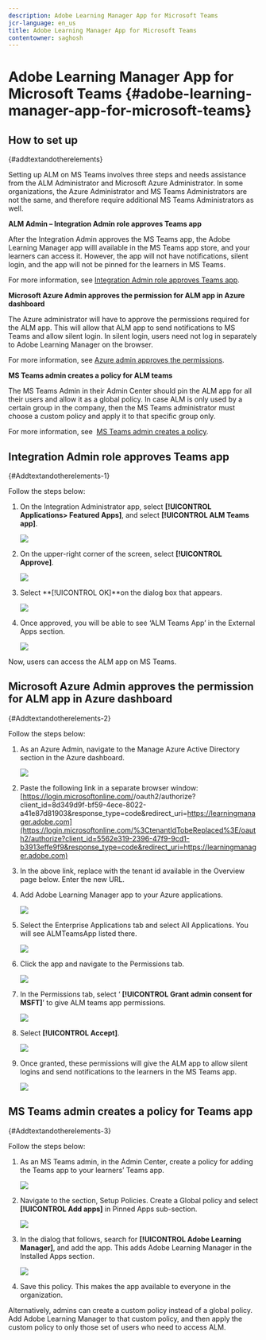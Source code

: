 ```yaml
---
description: Adobe Learning Manager App for Microsoft Teams
jcr-language: en_us
title: Adobe Learning Manager App for Microsoft Teams
contentowner: saghosh
---
```



# Adobe Learning Manager App for Microsoft Teams {#adobe-learning-manager-app-for-microsoft-teams}

## How to set up&nbsp;  
{#addtextandotherelements}

Setting up ALM on MS Teams involves three steps and needs assistance from the ALM Administrator and Microsoft Azure Administrator. In some organizations, the Azure Administrator and MS Teams Administrators are not the same, and therefore require additional MS Teams Administrators as well.

**ALM Admin – Integration Admin role approves Teams app**

After the Integration Admin approves the MS Teams app, the Adobe Learning Manager app willl available in the MS Teams app store, and your learners can access it. However, the app will not have notifications, silent login, and the app will not be pinned for the learners in MS Teams.

For more information, see [Integration Admin role approves Teams app](#Integration_Admin_role_approves_Teams_app).&nbsp;

**Microsoft Azure Admin approves the permission for ALM app in Azure dashboard&nbsp;**

The Azure administrator will have to approve the permissions required for the ALM app. This will allow that ALM app to send notifications to MS Teams and allow silent login. In silent login, users need not log in separately to Adobe Learning Manager on the browser.

For more information, see [Azure admin approves the permissions](#Microsoft_Azure_Admin_approves_permission_for_ALM_app_in_Azure_dashboard).

**MS Teams admin creates a policy for ALM teams&nbsp;&nbsp;**

The MS Teams Admin in their Admin Center should pin the ALM app for all their users and allow it as a global policy. In case ALM is only used by a certain group in the company, then the MS Teams administrator must choose a custom policy and apply it to that specific group only.

For more information, see&nbsp; [MS Teams admin creates a policy](#create_policy).

## Integration Admin role approves Teams app&nbsp;  
{#Addtextandotherelements-1}

Follow the steps below:&nbsp;

1. On the Integration Administrator app, select **[!UICONTROL Applications> Featured Apps]**, and select **[!UICONTROL ALM Teams app]**.&nbsp;

   ![](/content/dam/help/en/learning-manager/integration_admin_featured_apps.jpg)

1. On the upper-right corner of the screen, select **[!UICONTROL Approve]**.&nbsp;

   ![](/content/dam/help/en/learning-manager/integration_admin_approval_form.jpg)

1. Select **[!UICONTROL OK]**on the dialog box that appears.&nbsp;

   ![](/content/dam/help/en/learning-manager/integration_admin_approved_dialog_box.jpg)

1. Once approved, you will be able to see ‘ALM Teams App’ in the External Apps section.&nbsp;

   ![](/content/dam/help/en/learning-manager/integration_admin_external_apps.jpg)

Now, users can access the ALM app on MS Teams.&nbsp;

## Microsoft Azure Admin approves the permission for ALM app in Azure dashboard  
{#Addtextandotherelements-2}

Follow the steps below:&nbsp;

1. As an Azure Admin, navigate to the Manage Azure Active Directory section in the Azure dashboard.&nbsp;

   ![](/content/dam/help/en/learning-manager/microsoft_azure.jpg)

1. Paste the following link in a separate browser window:  
   [https://login.microsoftonline.com/<tenantIdTobeReplaced>/oauth2/authorize?client_id=8d349d9f-bf59-4ece-8022-a41e87d81903&response_type=code&redirect_uri=https://learningmanager.adobe.com](https://login.microsoftonline.com/%3CtenantIdTobeReplaced%3E/oauth2/authorize?client_id=5562e319-2396-47f9-9cd1-b3913effe9f9&response_type=code&redirect_uri=https://learningmanager.adobe.com)&nbsp;  

1. In the above link, replace <tenantIdTobeReplaced> with the tenant id available in the Overview page below. Enter the new URL.&nbsp;  

1. Add Adobe Learning Manager app to your Azure applications.&nbsp;

   ![](/content/dam/help/en/learning-manager/microsoft_azure_dashboard.jpg)

1. Select the Enterprise Applications tab and select All Applications. You will see ALMTeamsApp listed there.&nbsp;

   ![](/content/dam/help/en/learning-manager/microsoft_azure_enterprise_applications.jpg)

1. Click the app and navigate to the Permissions tab.&nbsp;

   ![](/content/dam/help/en/learning-manager/microsoft_azure_ALMTeamsNonProdApp.jpg)

1. In the Permissions tab, select ‘ **[!UICONTROL Grant admin consent for MSFT]**’ to give ALM teams app permissions.&nbsp;

   ![](/content/dam/help/en/learning-manager/microsoft_azure_ALMTeamsNonProdApp_permissions.jpg)

1. Select **[!UICONTROL Accept]**.

   ![](/content/dam/help/en/learning-manager/microsoft_azure_ALMTeamsNonProdApp_permission_request.jpg)

1. Once granted, these permissions will give the ALM app to allow silent logins and send notifications to the learners in the MS Teams app.&nbsp;

   ![](/content/dam/help/en/learning-manager/microsoft_azure_ALMTeamsNonProdApp_permission_request_granted.jpg)

## MS Teams admin creates a policy for Teams app  
{#Addtextandotherelements-3}

Follow the steps below:&nbsp;

1. As an MS Teams admin, in the Admin Center, create a policy for adding the Teams app to your learners’ Teams app.&nbsp;

   ![](/content/dam/help/en/learning-manager/microsoft_teams_admin_center.png)

1. Navigate to the section, Setup Policies. Create a Global policy and select **[!UICONTROL Add apps]** in Pinned Apps sub-section.&nbsp;

   ![](/content/dam/help/en/learning-manager/microsoft_teams_admin_center_add_installed_apps.png)

1. In the dialog that follows, search for **[!UICONTROL Adobe Learning Manager]**, and add the app. This adds Adobe Learning Manager in the Installed Apps section.&nbsp;

   ![](/content/dam/help/en/learning-manager/microsoft_teams_admin_center_installed_apps.png)

1. Save this policy. This makes the app available to everyone in the organization.&nbsp;

Alternatively, admins can create a custom policy instead of a global policy. Add Adobe Learning Manager to that custom policy, and then apply the custom policy to only those set of users who need to access ALM.&nbsp;  

